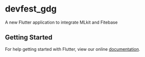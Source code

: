 # devfest_gdg

A new Flutter application to integrate MLkit and Fitebase

## Getting Started

For help getting started with Flutter, view our online
[documentation](https://flutter.io/).
